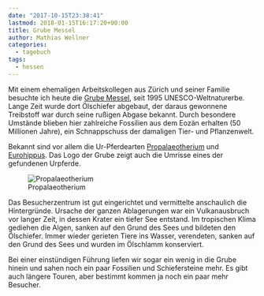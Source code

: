 ```yaml
---
date: "2017-10-15T23:38:41"
lastmod: 2018-01-15T16:17:20+00:00
title: Grube Messel
author: Mathias Wellner
categories:
  - tagebuch
tags:
  - hessen
---
```

Mit einem ehemaligen Arbeitskollegen aus Zürich und seiner Familie besuchte ich heute die [Grube Messel](https://grube-messel.de/), seit 1995 UNESCO-Weltnaturerbe. Lange Zeit wurde dort Ölschiefer abgebaut, der daraus gewonnene Treibstoff war durch seine rußigen Abgase bekannt. Durch besondere Umstände blieben hier zahlreiche Fossilien aus dem Eozän erhalten (50 Millionen Jahre), ein Schnappschuss der damaligen Tier- und Pflanzenwelt. 

<!--more-->

Bekannt sind vor allem die Ur-Pferdearten [Propalaeotherium](https://de.wikipedia.org/wiki/Propalaeotherium) und [Eurohippus](https://de.wikipedia.org/wiki/Eurohippus). Das Logo der Grube zeigt auch die Umrisse eines der gefundenen Urpferde. 

<figure>
  <img srcset="https://farm2.staticflickr.com/1058/1429051293_62292d9a64_n.jpg 320w, https://farm2.staticflickr.com/1058/1429051293_62292d9a64_z.jpg 640w" src="https://farm2.staticflickr.com/1058/1429051293_62292d9a64_b.jpg" alt="Propalaeotherium">
  <figcaption>Propalaeotherium</figcaption>
</figure>

Das Besucherzentrum ist gut eingerichtet und vermittelte anschaulich die Hintergründe. Ursache der ganzen Ablagerungen war ein Vulkanausbruch vor langer Zeit, in dessen Krater ein tiefer See entstand. Im tropischen Klima gediehen die Algen, sanken auf den Grund des Sees und bildeten den Ölschiefer. Immer wieder gerieten Tiere ins Wasser, verendeten, sanken auf den Grund des Sees und wurden im Ölschlamm konserviert. 

Bei einer einstündigen Führung liefen wir sogar ein wenig in die Grube hinein und sahen noch ein paar Fossilien und Schiefersteine mehr. Es gibt auch längere Touren, aber bestimmt kommen ja noch ein paar mehr Besucher.